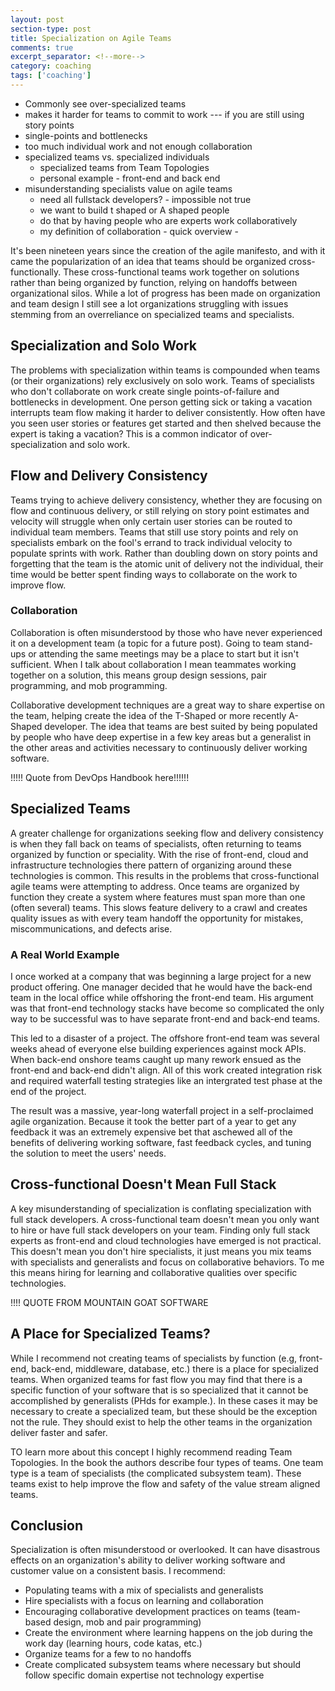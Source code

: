 ```yaml
---
layout: post
section-type: post
title: Specialization on Agile Teams 
comments: true
excerpt_separator: <!--more-->
category: coaching
tags: ['coaching']
---
```


* Commonly see over-specialized teams
* makes it harder for teams to commit to work --- if you are still using story points
* single-points and bottlenecks
* too much individual work and not enough collaboration
* specialized teams vs. specialized individuals
    * specialized teams from Team Topologies
    * personal example - front-end and back end
* misunderstanding specialists value on agile teams
    * need all fullstack developers? - impossible not true
    * we want to build t shaped or A shaped people
    * do that by having people who are experts work collaboratively
    * my definition of collaboration - quick overview -



It's been nineteen years since the creation of the agile manifesto, and with it came the popularization of an idea that teams should be organized cross-functionally. These cross-functional teams work together on solutions rather than being organized by function, relying on handoffs between organizational silos. While a lot of progress has been made on organization and team design I still see a lot organizations struggling with issues stemming from an overreliance on specialized teams and specialists. 

## Specialization and Solo Work 
The problems with specialization within teams is compounded when teams (or their organizations) rely exclusively on solo work. Teams of specialists who don't collaborate on work create single points-of-failure and bottlenecks in development. One person getting sick or taking a vacation interrupts team flow making it harder to deliver consistently. How often have you seen user stories or features get started and then shelved because the expert is taking a vacation? This is a common indicator of over-specialization and solo work. 

## Flow and Delivery Consistency
Teams trying to achieve delivery consistency, whether they are focusing on flow and continuous delivery, or still relying on story point estimates and velocity will struggle when only certain user stories can be routed to individual team members. Teams that still use story points and rely on specialists embark on the fool's errand to track individual velocity to populate sprints with work. Rather than doubling down on story points and forgetting that the team is the atomic unit of delivery not the individual, their time would be better spent finding ways to collaborate on the work to improve flow. 

### Collaboration 
Collaboration is often misunderstood by those who have never experienced it on a development team (a topic for a future post). Going to team stand-ups or attending the same meetings may be a place to start but it isn't sufficient. When I talk about collaboration I mean teammates working together on a solution, this means group design sessions, pair programming, and mob programming. 

Collaborative development techniques are a great way to share expertise on the team, helping create the idea of the T-Shaped or more recently A-Shaped developer. The idea that teams are best suited by being populated by people who have deep expertise in a few key areas but a generalist in the other areas and activities necessary to continuously deliver working software. 

!!!!! Quote from DevOps Handbook here!!!!!!


## Specialized Teams

A greater challenge for organizations seeking flow and delivery consistency is when they fall back on teams of specialists, often returning to teams organized by function or speciality. With the rise of front-end, cloud and infrastructure technologies there pattern of organizing around these technologies is common. This results in the problems that cross-functional agile teams were attempting to address. Once teams are organized by function they create a system where features must span more than one (often several) teams. This slows feature delivery to a crawl and creates quality issues as with every team handoff the opportunity for mistakes, miscommunications, and defects arise. 

### A Real World Example
I once worked at a company that was beginning a large project for a new product offering. One manager decided that he would have the back-end team in the local office while offshoring the front-end team. His argument was that front-end technology stacks have become so complicated the only way to be successful was to have separate front-end and back-end teams.

This led to a disaster of a project. The offshore front-end team was several weeks ahead of everyone else building experiences against mock APIs. When back-end onshore teams caught up many rework ensued as the front-end and back-end didn't align. All of this work created integration risk and required waterfall testing strategies like an intergrated test phase at the end of the project. 

The result was a massive, year-long waterfall project in a self-proclaimed agile organization. Because it took the better part of a year to get any feedback it was an extremely expensive bet that aschewed all of the benefits of delivering working software, fast feedback cycles, and tuning the solution to meet the users' needs. 



## Cross-functional Doesn't Mean Full Stack

A key misunderstanding of specialization is conflating specialization with full stack developers. A cross-functional team doesn't mean you only want to hire or have full stack developers on your team. Finding only full stack experts as front-end and cloud technologies have emerged is not practical. This doesn't mean you don't hire specialists, it just means you mix teams with specialists and generalists and focus on collaborative behaviors. To me this means hiring for learning and collaborative qualities over specific technologies. 


!!!! QUOTE FROM MOUNTAIN GOAT SOFTWARE

## A Place for Specialized Teams?
While I recommend not creating teams of specialists by function (e.g, front-end, back-end, middleware, database, etc.) there is a place for specialized teams. When organized teams for fast flow you may find that there is a specific function of your software that is so specialized that it cannot be accomplished by generalists (PHds for example.). In these cases it may be necessary to create a specialized team, but these should be the exception not the rule. They should exist to help the other teams in the organization deliver faster and safer. 

TO learn more about this concept I highly recommend reading Team Topologies. In the book the authors describe four types of teams. One team type is a team of specialists (the complicated subsystem team). These teams exist to help improve the flow and safety of the value stream aligned teams. 

## Conclusion
Specialization is often misunderstood or overlooked. It can have disastrous effects on an organization's ability to deliver working software and customer value on a consistent basis. 
I recommend:
* Populating teams with a mix of specialists and generalists
* Hire specialists with a focus on learning and collaboration
* Encouraging collaborative development practices on teams (team-based design, mob and pair programming)
* Create the environment where learning happens on the job during the work day (learning hours, code katas, etc.)
* Organize teams for a few to no handoffs
* Create complicated subsystem teams where necessary but should follow specific domain expertise not technology expertise